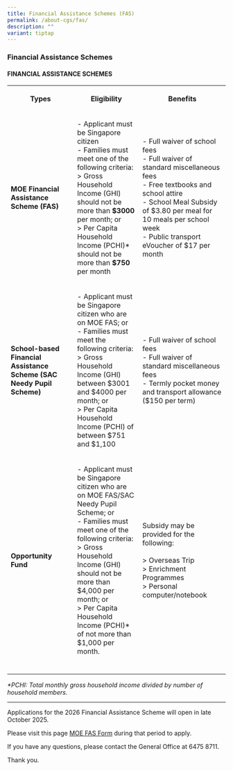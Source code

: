 ```yaml
---
title: Financial Assistance Schemes (FAS)
permalink: /about-cgs/fas/
description: ""
variant: tiptap
---
```

<h3><strong>Financial Assistance Schemes</strong></h3>
<h4><strong>FINANCIAL ASSISTANCE SCHEMES</strong></h4>
<table style="minWidth: 75px">
<colgroup>
<col>
<col>
<col>
</colgroup>
<tbody>
<tr>
<th rowspan="1" colspan="1">
<p>Types</p>
</th>
<th rowspan="1" colspan="1">
<p>Eligibility</p>
</th>
<th rowspan="1" colspan="1">
<p>Benefits</p>
</th>
</tr>
<tr>
<td rowspan="1" colspan="1">
<p><strong>MOE Financial Assistance Scheme (FAS)</strong>
</p>
</td>
<td rowspan="1" colspan="1">
<p>- Applicant must be Singapore citizen
<br>- Families must meet one of the following criteria:
<br>&gt; Gross Household Income (GHI) should not be more than <strong>$3000</strong> per
month; or
<br>&gt; Per Capita Household Income (PCHI)* should not be more than <strong>$750</strong> per
month</p>
</td>
<td rowspan="1" colspan="1">
<p>- Full waiver of school fees
<br>- Full waiver of standard miscellaneous fees
<br>- Free textbooks and school attire
<br>- School Meal Subsidy of $3.80 per meal for 10 meals per school week
<br>- Public transport eVoucher of $17 per month</p>
</td>
</tr>
<tr>
<td rowspan="1" colspan="1">
<p><strong>School-based Financial Assistance Scheme (SAC Needy Pupil Scheme)</strong>
</p>
</td>
<td rowspan="1" colspan="1">
<p>- Applicant must be Singapore citizen who are on MOE FAS; or
<br>- Families must meet the following criteria:
<br>&gt; Gross Household Income (GHI) between $3001 and $4000 per month; or
<br>&gt; Per Capita Household Income (PCHI) of between $751 and $1,100</p>
</td>
<td rowspan="1" colspan="1">
<p>- Full waiver of school fees
<br>- Full waiver of standard miscellaneous fees
<br>- Termly pocket money and transport allowance ($150 per term)</p>
</td>
</tr>
<tr>
<td rowspan="1" colspan="1">
<p><strong>Opportunity Fund</strong>
</p>
</td>
<td rowspan="1" colspan="1">
<p>- Applicant must be Singapore citizen who are on MOE FAS/SAC Needy Pupil
Scheme; or
<br>- Families must meet one of the following criteria:
<br>&gt; Gross Household Income (GHI) should not be more than $4,000 per month;
or
<br>&gt; Per Capita Household Income (PCHI)* of not more than $1,000 per month.</p>
</td>
<td rowspan="1" colspan="1">
<p>Subsidy may be provided for the following:
<br>
<br>&gt; Overseas Trip
<br>&gt; Enrichment Programmes
<br>&gt; Personal computer/notebook</p>
</td>
</tr>
<tr>
<td rowspan="1" colspan="1">
<p></p>
</td>
<td rowspan="1" colspan="1">
<p></p>
</td>
<td rowspan="1" colspan="1">
<p></p>
</td>
</tr>
</tbody>
</table>
<p><em>*PCHI: Total monthly gross household income divided by number of household members.</em>
</p>
<p></p>
<hr>
<p></p>
<p></p>
<p>Applications for the 2026 Financial Assistance Scheme will open in late
October 2025.</p>
<p>Please visit this page <a href="https://form.gov.sg/68369b40a990b6224d671c5d" rel="noopener noreferrer nofollow" target="_blank">MOE FAS Form</a> during
that period to apply.</p>
<p>If you have any questions, please contact the General Office at 6475 8711.</p>
<p>Thank you.</p>